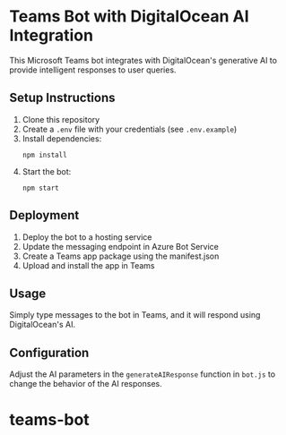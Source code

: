 # Teams Bot with DigitalOcean AI Integration

This Microsoft Teams bot integrates with DigitalOcean's generative AI to provide intelligent responses to user queries.

## Setup Instructions

1. Clone this repository
2. Create a `.env` file with your credentials (see `.env.example`)
3. Install dependencies:
   ```
   npm install
   ```
4. Start the bot:
   ```
   npm start
   ```

## Deployment

1. Deploy the bot to a hosting service
2. Update the messaging endpoint in Azure Bot Service
3. Create a Teams app package using the manifest.json
4. Upload and install the app in Teams

## Usage

Simply type messages to the bot in Teams, and it will respond using DigitalOcean's AI.

## Configuration

Adjust the AI parameters in the `generateAIResponse` function in `bot.js` to change the behavior of the AI responses.
# teams-bot
